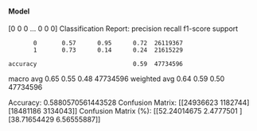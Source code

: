 #### Model
[0 0 0 ... 0 0 0]
Classification Report:
              precision    recall  f1-score   support

           0       0.57      0.95      0.72  26119367
           1       0.73      0.14      0.24  21615229

    accuracy                           0.59  47734596
   macro avg       0.65      0.55      0.48  47734596
weighted avg       0.64      0.59      0.50  47734596

Accuracy: 0.5880570561443528
Confusion Matrix:
[[24936623  1182744]
 [18481186  3134043]]
Confusion Matrix (%):
[[52.24014675  2.4777501 ]
 [38.71654429  6.56555887]]
